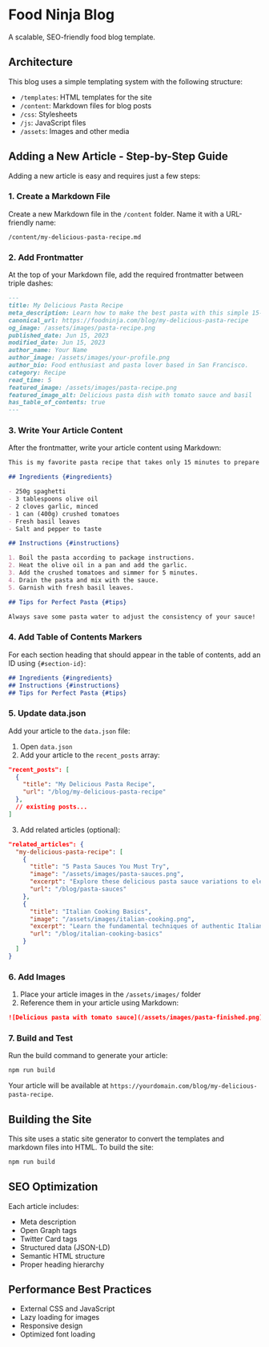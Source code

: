 # Food Ninja Blog

A scalable, SEO-friendly food blog template.

## Architecture

This blog uses a simple templating system with the following structure:

- `/templates`: HTML templates for the site
- `/content`: Markdown files for blog posts
- `/css`: Stylesheets
- `/js`: JavaScript files
- `/assets`: Images and other media

## Adding a New Article - Step-by-Step Guide

Adding a new article is easy and requires just a few steps:

### 1. Create a Markdown File

Create a new Markdown file in the `/content` folder. Name it with a URL-friendly name:

```
/content/my-delicious-pasta-recipe.md
```

### 2. Add Frontmatter

At the top of your Markdown file, add the required frontmatter between triple dashes:

```markdown
---
title: My Delicious Pasta Recipe
meta_description: Learn how to make the best pasta with this simple 15-minute recipe that will impress your family.
canonical_url: https://foodninja.com/blog/my-delicious-pasta-recipe
og_image: /assets/images/pasta-recipe.png
published_date: Jun 15, 2023
modified_date: Jun 15, 2023
author_name: Your Name
author_image: /assets/images/your-profile.png
author_bio: Food enthusiast and pasta lover based in San Francisco.
category: Recipe
read_time: 5
featured_image: /assets/images/pasta-recipe.png
featured_image_alt: Delicious pasta dish with tomato sauce and basil
has_table_of_contents: true
---
```

### 3. Write Your Article Content

After the frontmatter, write your article content using Markdown:

```markdown
This is my favorite pasta recipe that takes only 15 minutes to prepare!

## Ingredients {#ingredients}

- 250g spaghetti
- 3 tablespoons olive oil
- 2 cloves garlic, minced
- 1 can (400g) crushed tomatoes
- Fresh basil leaves
- Salt and pepper to taste

## Instructions {#instructions}

1. Boil the pasta according to package instructions.
2. Heat the olive oil in a pan and add the garlic.
3. Add the crushed tomatoes and simmer for 5 minutes.
4. Drain the pasta and mix with the sauce.
5. Garnish with fresh basil leaves.

## Tips for Perfect Pasta {#tips}

Always save some pasta water to adjust the consistency of your sauce!
```

### 4. Add Table of Contents Markers

For each section heading that should appear in the table of contents, add an ID using `{#section-id}`:

```markdown
## Ingredients {#ingredients}
## Instructions {#instructions}
## Tips for Perfect Pasta {#tips}
```

### 5. Update data.json

Add your article to the `data.json` file:

1. Open `data.json`
2. Add your article to the `recent_posts` array:

```json
"recent_posts": [
  {
    "title": "My Delicious Pasta Recipe",
    "url": "/blog/my-delicious-pasta-recipe"
  },
  // existing posts...
]
```

3. Add related articles (optional):

```json
"related_articles": {
  "my-delicious-pasta-recipe": [
    {
      "title": "5 Pasta Sauces You Must Try",
      "image": "/assets/images/pasta-sauces.png",
      "excerpt": "Explore these delicious pasta sauce variations to elevate your meals.",
      "url": "/blog/pasta-sauces"
    },
    {
      "title": "Italian Cooking Basics",
      "image": "/assets/images/italian-cooking.png",
      "excerpt": "Learn the fundamental techniques of authentic Italian cuisine.",
      "url": "/blog/italian-cooking-basics"
    }
  ]
}
```

### 6. Add Images

1. Place your article images in the `/assets/images/` folder
2. Reference them in your article using Markdown:

```markdown
![Delicious pasta with tomato sauce](/assets/images/pasta-finished.png)
```

### 7. Build and Test

Run the build command to generate your article:

```bash
npm run build
```

Your article will be available at `https://yourdomain.com/blog/my-delicious-pasta-recipe`.

## Building the Site

This site uses a static site generator to convert the templates and markdown files into HTML. To build the site:

```bash
npm run build
```

## SEO Optimization

Each article includes:
- Meta description
- Open Graph tags
- Twitter Card tags
- Structured data (JSON-LD)
- Semantic HTML structure
- Proper heading hierarchy

## Performance Best Practices

- External CSS and JavaScript
- Lazy loading for images
- Responsive design
- Optimized font loading